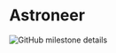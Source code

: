 # Astroneer
![GitHub milestone details](https://img.shields.io/github/milestones/progress-percent/codegangsta/Astroneer/1)
